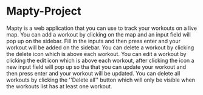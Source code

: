 # Mapty-Project
Mapty is a web application that you can use to track your workouts on a live map.
You can add a workout by clicking on the map and an input field will pop up on the sidebar.
Fill in the inputs and then press enter and your workout will be added on the sidebar.
You can delete a workout by clicking the delete icon which is above each workout.
You can edit a workout by clicking the edit icon which is above each workout, after clicking the icon a new input field will pop up so tha that you can update your workout and then press enter and your workout will be updated.
You can delete all workouts by clicking the ''Delete all'' button which will only be visible when the workouts list has at least one workout.
